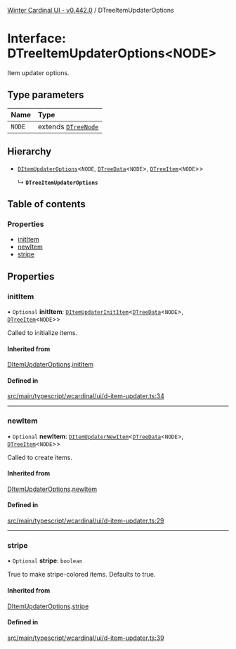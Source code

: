 [Winter Cardinal UI - v0.442.0](../index.md) / DTreeItemUpdaterOptions

# Interface: DTreeItemUpdaterOptions\<NODE\>

Item updater options.

## Type parameters

| Name | Type |
| :------ | :------ |
| `NODE` | extends [`DTreeNode`](DTreeNode.md) |

## Hierarchy

- [`DItemUpdaterOptions`](DItemUpdaterOptions.md)\<`NODE`, [`DTreeData`](DTreeData.md)\<`NODE`\>, [`DTreeItem`](DTreeItem.md)\<`NODE`\>\>

  ↳ **`DTreeItemUpdaterOptions`**

## Table of contents

### Properties

- [initItem](DTreeItemUpdaterOptions.md#inititem)
- [newItem](DTreeItemUpdaterOptions.md#newitem)
- [stripe](DTreeItemUpdaterOptions.md#stripe)

## Properties

### initItem

• `Optional` **initItem**: [`DItemUpdaterInitItem`](../index.md#ditemupdaterinititem)\<[`DTreeData`](DTreeData.md)\<`NODE`\>, [`DTreeItem`](DTreeItem.md)\<`NODE`\>\>

Called to initialize items.

#### Inherited from

[DItemUpdaterOptions](DItemUpdaterOptions.md).[initItem](DItemUpdaterOptions.md#inititem)

#### Defined in

[src/main/typescript/wcardinal/ui/d-item-updater.ts:34](https://github.com/winter-cardinal/winter-cardinal-ui/blob/v0.442.0/src/main/typescript/wcardinal/ui/d-item-updater.ts#L34)

___

### newItem

• `Optional` **newItem**: [`DItemUpdaterNewItem`](../index.md#ditemupdaternewitem)\<[`DTreeData`](DTreeData.md)\<`NODE`\>, [`DTreeItem`](DTreeItem.md)\<`NODE`\>\>

Called to create items.

#### Inherited from

[DItemUpdaterOptions](DItemUpdaterOptions.md).[newItem](DItemUpdaterOptions.md#newitem)

#### Defined in

[src/main/typescript/wcardinal/ui/d-item-updater.ts:29](https://github.com/winter-cardinal/winter-cardinal-ui/blob/v0.442.0/src/main/typescript/wcardinal/ui/d-item-updater.ts#L29)

___

### stripe

• `Optional` **stripe**: `boolean`

True to make stripe-colored items. Defaults to true.

#### Inherited from

[DItemUpdaterOptions](DItemUpdaterOptions.md).[stripe](DItemUpdaterOptions.md#stripe)

#### Defined in

[src/main/typescript/wcardinal/ui/d-item-updater.ts:39](https://github.com/winter-cardinal/winter-cardinal-ui/blob/v0.442.0/src/main/typescript/wcardinal/ui/d-item-updater.ts#L39)

